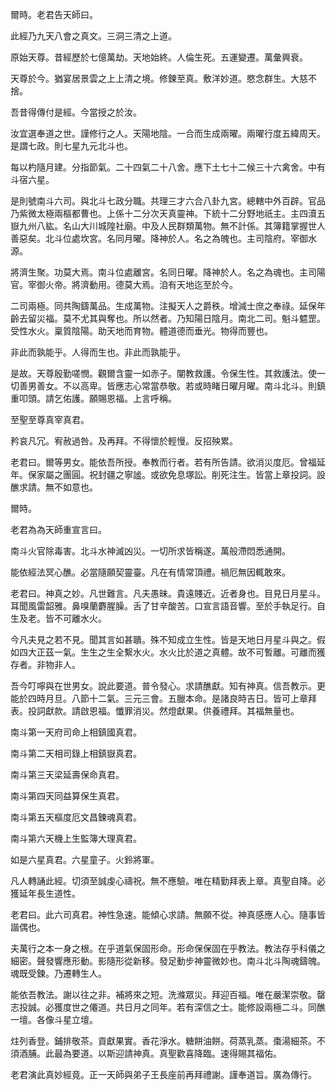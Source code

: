 爾時。老君告天師曰。

此經乃九天八會之真文。三洞三清之上道。

原始天尊。昔經歷於七億萬劫。天地始終。人倫生死。五運變遷。萬彙興衰。

天尊於今。猶宴居景雲之上上清之境。修鍊至真。敷洋妙道。愍念群生。大慈不捨。

吾昔得傳付是經。今當授之於汝。

汝宜選奉道之世。謹修行之人。天陽地陰。一合而生成兩曜。兩曜行度五緯周天。是謂七政。則七星九元北斗也。

每以杓隨月建。分指節氣。二十四氣二十八舍。應下土七十二候三十六禽舍。中有斗宿六星。

是則號南斗六司。與北斗七政分職。共理三才六合八卦九宮。總轄中外百辟。官品乃紫微太極兩樞都曹也。上係十二分次天真靈神。下統十二分野地祇主。主四瀆五嶽九州八紘。名山大川城隍社廟。中及人民群類萬物。無不計係。其簿籍掌握世人善惡矣。北斗位處坎宮。名同月曜。降神於人。名之為魄也。主司陰府。宰御水源。

將濟生聚。功莫大焉。南斗位處離宮。名同日曜。降神於人。名之為魂也。主司陽官。宰御火帝。將濟動用。德莫大焉。洎有天地迄至於今。

二司兩極。同共陶鑄萬品。生成萬物。注擬天人之爵秩。增減士庶之奉祿。延保年齡去留災福。莫不尤其與奪也。所以然者。乃知陽日陰月。南北二司。魁斗魒罡。受性水火。稟質陰陽。助天地而育物。體道德而垂光。物得而豐也。

非此而孰能乎。人得而生也。非此而孰能乎。

是故。天尊殷勤嗟憫。觀爾含靈一如赤子。闡教救護。令保生性。其救護法。使一切善男善女。不以高卑。皆應志心常當恭敬。若或時睹日曜月曜。南斗北斗。則鎮重叩頭。請乞佑護。願賜恩福。上言呼稱。

至聖至尊真宰真君。

矜哀凡冗。宥赦過咎。及再拜。不得懷於輕慢。反招殃累。

老君曰。爾等男女。能依吾所授。奉教而行者。若有所告請。欲消災度厄。曾福延年。保家屬之團圓。祝封疆之寧謐。或欲免息塚訟。削死注生。皆當上章投詞。設醮求請。無不如意也。

爾時。

老君為為天師重宣言曰。

南斗火官除毒害。北斗水神滅凶災。一切所求皆稱遂。萬般滯悶悉通開。

能依經法冥心醮。必當隨願契靈臺。凡在有情常頂禮。禍厄無因輒敢來。

老君曰。神真之妙。凡世難言。凡夫愚昧。貴遠賤近。近者身也。目見日月星斗。耳聞風雷韶雅。鼻嗅蘭麝腥臊。舌了甘辛酸苦。口宣言語音響。至於手執足行。自生及老。皆不可離水火。

今凡夫見之若不見。聞其言如甚聵。殊不知成立生性。皆是天地日月星斗與之。假如四大正茲一氣。生生之生全繫水火。水火比於道之真體。故不可暫離。可離而獲存者。非物非人。

吾今叮嚀與在世男女。說此要道。普令發心。求請醮獻。知有神真。信吾教示。更能於四時月旦。八節十二氣。三元三會。五臘本命。是諸良時吉日。皆可上章拜表。投詞獻款。請啟恩福。懺罪消災。然燈獻果。供養禮拜。其福無量也。

南斗第一天府司命上相鎮國真君。

南斗第二天相司錄上相鎮嶽真君。

南斗第三天梁延壽保命真君。

南斗第四天同益算保生真君。

南斗第五天樞度厄文昌鍊魂真君。

南斗第六天機上生監簿大理真君。

如是六星真君。六星童子。火鈴將軍。

凡人轉誦此經。切須至誠虔心禱祝。無不應驗。唯在精勤拜表上章。真聖自降。必獲延年長生道性。

老君曰。此六司真君。神性急速。能傾心求請。無願不從。神真感應人心。隨事皆諧偶也。

夫萬行之本一身之根。在乎道氣保固形命。形命保保固在乎教法。教法存乎科儀之細密。聲發響應形動。影隨形從新移。發足動步神靈微妙也。南斗北斗陶魂鑄魄。魂既受鍊。乃遷轉生人。

能依吾教法。謝以往之非。補將來之短。洗滌眾災。拜迎百福。唯在嚴潔崇敬。罄志投誠。必獲度世之僊道。共日月之同年。若有深信之士。能修設兩極二斗。同醮一壇。各像斗星立壇。

炷列香登。鋪排敬茶。貢獻果實。香花淨水。糖餅油餅。荷蒸乳蒸。棗湯細茶。不須酒脯。此最為要道。以斯迎請神真。真聖歡喜降臨。速得賜其福佑。

老君演此真妙經竟。正一天師與弟子王長座前再拜禮謝。謹奉道旨。廣為傳行。
